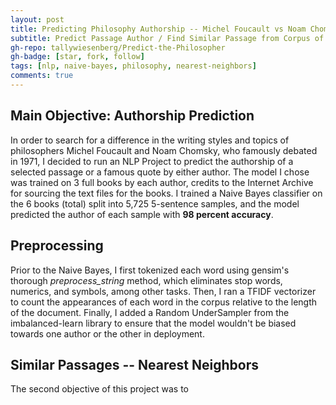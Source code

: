 ```yaml
---
layout: post
title: Predicting Philosophy Authorship -- Michel Foucault vs Noam Chomsky
subtitle: Predict Passage Author / Find Similar Passage from Corpus of Books
gh-repo: tallywiesenberg/Predict-the-Philosopher
gh-badge: [star, fork, follow]
tags: [nlp, naive-bayes, philosophy, nearest-neighbors]
comments: true
---
```


## Main Objective: Authorship Prediction
In order to search for a difference in the writing styles and topics of philosophers Michel Foucault and Noam Chomsky, who famously debated in 1971, I decided to run an NLP Project to predict the authorship of a selected passage or a famous quote by either author. The model I chose was trained on 3 full books by each author, credits to the Internet Archive for sourcing the text files for the books. I trained a Naive Bayes classifier on the 6 books (total) split into 5,725 5-sentence samples, and the model predicted the author of each sample with **98 percent accuracy**. 

## Preprocessing
Prior to the Naive Bayes, I first tokenized each word using gensim's thorough *preprocess_string* method, which eliminates stop words, numerics, and symbols, among other tasks. Then, I ran a TFIDF vectorizer to count the appearances of each word in the corpus relative to the length of the document. Finally, I added a Random UnderSampler from the imbalanced-learn library to ensure that the model wouldn't be biased towards one author or the other in deployment.

## Similar Passages -- Nearest Neighbors
The second objective of this project was to 